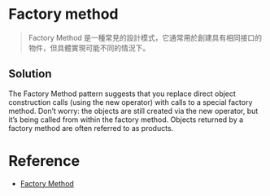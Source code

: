 # Factory method
> Factory Method 是一種常見的設計模式，它通常用於創建具有相同接口的物件，但具體實現可能不同的情況下。


## Solution

The Factory Method pattern suggests that you replace direct object construction calls (using the new operator) with calls to a special factory method. Don’t worry: the objects are still created via the new operator, but it’s being called from within the factory method. Objects returned by a factory method are often referred to as products.



# Reference
- [Factory Method](https://refactoring.guru/design-patterns/factory-method)
